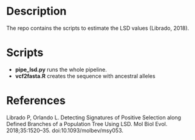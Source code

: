 # Description 
The repo contains the scripts to estimate the LSD values (Librado, 2018).

# Scripts

* **pipe_lsd.py** runs the whole pipeline.
* **vcf2fasta.R** creates the sequence with ancestral alleles  

# References
Librado P, Orlando L. Detecting Signatures of Positive Selection along Defined Branches of a Population Tree Using LSD. Mol Biol Evol. 2018;35:1520–35. doi:10.1093/molbev/msy053.
